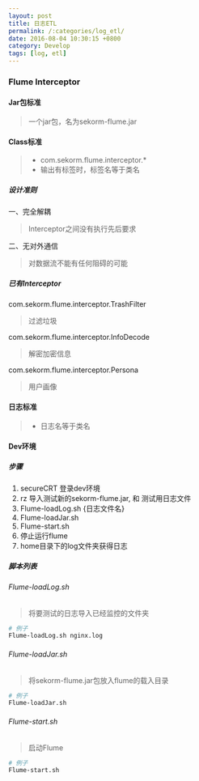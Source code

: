 ```yaml
---
layout: post
title: 日志ETL
permalink: /:categories/log_etl/
date: 2016-08-04 10:30:15 +0800
category: Develop
tags: [log, etl]
---
```


### Flume Interceptor

#### Jar包标准

> 一个jar包，名为sekorm-flume.jar

#### Class标准

> * com.sekorm.flume.interceptor.*
> * 输出有标签时，标签名等于类名

##### 设计准则

一、完全解耦

> Interceptor之间没有执行先后要求

二、无对外通信

> 对数据流不能有任何阻碍的可能

##### 已有Interceptor

com.sekorm.flume.interceptor.TrashFilter

> 过滤垃圾

com.sekorm.flume.interceptor.InfoDecode

> 解密加密信息

com.sekorm.flume.interceptor.Persona

> 用户画像

#### 日志标准

> * 日志名等于类名

#### Dev环境

##### 步骤

1. secureCRT 登录dev环境
2. rz 导入测试新的sekorm-flume.jar, 和 测试用日志文件
3. Flume-loadLog.sh {日志文件名}
4. Flume-loadJar.sh
5. Flume-start.sh
6. 停止运行flume
7. home目录下的log文件夹获得日志

##### 脚本列表

###### Flume-loadLog.sh

> 将要测试的日志导入已经监控的文件夹

```bash
# 例子
Flume-loadLog.sh nginx.log
```

###### Flume-loadJar.sh

> 将sekorm-flume.jar包放入flume的载入目录

```bash
# 例子
Flume-loadJar.sh
```

###### Flume-start.sh

> 启动Flume

```bash
# 例子
Flume-start.sh
```
